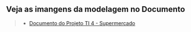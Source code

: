 ##  Veja as imangens da modelagem no Documento
> - [Documento do Projeto TI 4 - Supermercado]((https://docs.google.com/document/d/1VtlF-ivT3N6oWXlb1hYXgxoa_dty5DXA/edit?usp=sharing&ouid=114268587841082542474&rtpof=true&sd=true))
